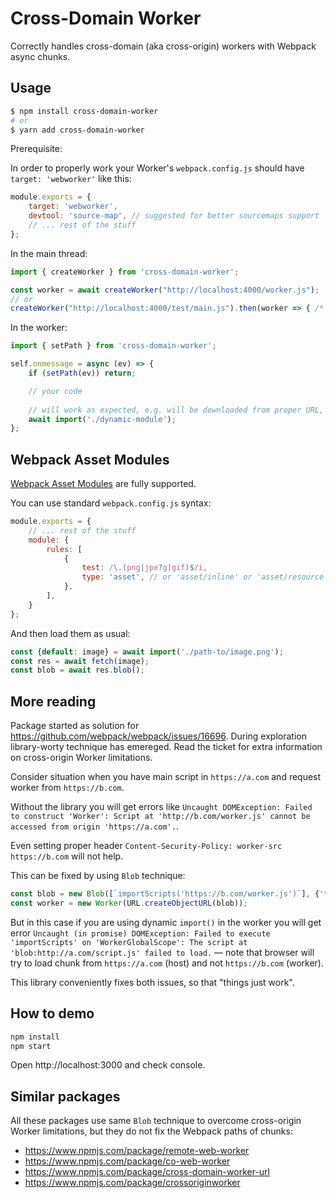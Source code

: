 Cross-Domain Worker
===================

Correctly handles cross-domain (aka cross-origin) workers with Webpack async chunks.

## Usage

```bash
$ npm install cross-domain-worker
# or
$ yarn add cross-domain-worker
```

Prerequisite:

In order to properly work your Worker's `webpack.config.js` should have `target: 'webworker'` like this:

```js
module.exports = {
    target: 'webworker',
    devtool: 'source-map', // suggested for better sourcemaps support
    // ... rest of the stuff
};
```

In the main thread:

```js
import { createWorker } from 'cross-domain-worker';

const worker = await createWorker("http://localhost:4000/worker.js");
// or
createWorker("http://localhost:4000/test/main.js").then(worker => { /* your code */ });
```

In the worker:

```js
import { setPath } from 'cross-domain-worker';

self.onmessage = async (ev) => {
    if (setPath(ev)) return;

    // your code
    
    // will work as expected, e.g. will be downloaded from proper URL, and will create a separate chunk as expected
    await import('./dynamic-module');
};
```

## Webpack Asset Modules

[Webpack Asset Modules](https://webpack.js.org/guides/asset-modules/) are fully supported.

You can use standard `webpack.config.js` syntax:

```js
module.exports = {
    // ... rest of the stuff
    module: {
        rules: [
            {
                test: /\.(png|jpe?g|gif)$/i,
                type: 'asset', // or 'asset/inline' or 'asset/resource'
            },
        ],
    }
};
```

And then load them as usual:

```js
const {default: image} = await import('./path-to/image.png');
const res = await fetch(image);
const blob = await res.blob();
```

## More reading

Package started as solution for https://github.com/webpack/webpack/issues/16696. During exploration library-worty technique has emereged. Read the ticket for extra information on cross-origin Worker limitations.

Consider situation when you have main script in `https://a.com` and request worker from `https://b.com`.

Without the library you will get errors like `Uncaught DOMException: Failed to construct 'Worker': Script at 'http://b.com/worker.js' cannot be accessed from origin 'https://a.com'.`.

Even setting proper header `Content-Security-Policy: worker-src https://b.com` will not help.

This can be fixed by using `Blob` technique:

```js
const blob = new Blob([`importScripts('https://b.com/worker.js')`], {'type': 'application/javascript'});
const worker = new Worker(URL.createObjectURL(blob));
```

But in this case if you are using dynamic `import()` in the worker you will get error `Uncaught (in promise) DOMException: Failed to execute 'importScripts' on 'WorkerGlobalScope': The script at 'blob:http://a.com/script.js' failed to load.` — note that browser will try to load chunk from `https://a.com` (host) and not `https://b.com` (worker).

This library conveniently fixes both issues, so that "things just work".

## How to demo

```bash
npm install
npm start
```

Open http://localhost:3000 and check console.

## Similar packages

All these packages use same `Blob` technique to overcome cross-origin Worker limitations, but they do not fix the Webpack paths of chunks:

- https://www.npmjs.com/package/remote-web-worker
- https://www.npmjs.com/package/co-web-worker
- https://www.npmjs.com/package/cross-domain-worker-url
- https://www.npmjs.com/package/crossoriginworker
